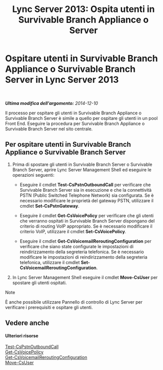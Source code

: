 ﻿---
title: "Lync Server 2013: Ospita utenti in Survivable Branch Appliance o Server"
TOCTitle: Ospitare utenti in Survivable Branch Appliance o Survivable Branch Server
ms:assetid: faf1ebb9-6d7d-4a58-8ff7-801b7b31d3ba
ms:mtpsurl: https://technet.microsoft.com/it-it/library/Gg413066(v=OCS.15)
ms:contentKeyID: 49302550
ms.date: 08/24/2015
mtps_version: v=OCS.15
ms.translationtype: HT
---

# Ospitare utenti in Survivable Branch Appliance o Survivable Branch Server in Lync Server 2013

 

_**Ultima modifica dell'argomento:** 2014-12-10_

Il processo per ospitare gli utenti in Survivable Branch Appliance o Survivable Branch Server è simile a quello per ospitare gli utenti in un pool Front End. Eseguire la procedura per Survivable Branch Appliance o Survivable Branch Server nel sito centrale.

## Per ospitare utenti in Survivable Branch Appliance o Survivable Branch Server

1.  Prima di spostare gli utenti in Survivable Branch Server o Survivable Branch Server, aprire Lync Server Management Shell ed eseguire le operazioni seguenti:
    
      - Eseguire il cmdlet **Test-CsPstnOutboundCall** per verificare che Survivable Branch Server sia in esecuzione e che la connettività PSTN (Public Switched Telephone Network) sia configurata. Se è necessario modificare le proprietà del gateway PSTN, utilizzare il cmdlet **Set-CsPstnGateway**.
    
      - Eseguire il cmdlet **Get-CsVoicePolicy** per verificare che gli utenti che verranno ospitati in Survivable Branch Server dispongano del criterio di routing VoIP appropriato. Se è necessario modificare il criterio VoIP, utilizzare il cmdlet **Set-CsVoicePolicy**.
    
      - Eseguire il cmdlet **Get-CsVoicemailReroutingConfiguration** per verificare che siano state configurate le impostazioni di reindirizzamento della segreteria telefonica. Se è necessario modificare le impostazioni di reindirizzamento della segreteria telefonica, utilizzare il cmdlet **Set-CsVoicemailReroutingConfiguration**.

2.  In Lync Server Management Shell eseguire il cmdlet **Move-CsUser** per spostare gli utenti ospitati.


> [!NOTE]
> È anche possibile utilizzare Pannello di controllo di Lync Server per verificare i prerequisiti e ospitare gli utenti.



## Vedere anche

#### Ulteriori risorse

[Test-CsPstnOutboundCall](https://docs.microsoft.com/en-us/powershell/module/skype/Test-CsPstnOutboundCall)  
[Get-CsVoicePolicy](https://docs.microsoft.com/en-us/powershell/module/skype/Get-CsVoicePolicy)  
[Get-CsVoicemailReroutingConfiguration](https://docs.microsoft.com/en-us/powershell/module/skype/Get-CsVoicemailReroutingConfiguration)  
[Move-CsUser](https://docs.microsoft.com/en-us/powershell/module/skype/Move-CsUser)


